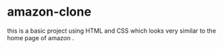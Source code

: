 # amazon-clone
this is a basic project using HTML and CSS which looks very similar to the home page of amazon .
